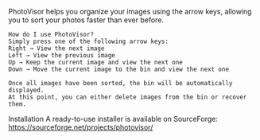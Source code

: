 PhotoVisor helps you organize your images using the arrow keys, allowing you to sort your photos faster than ever before.

    How do I use PhotoVisor?
    Simply press one of the following arrow keys:
    Right → View the next image
    Left → View the previous image
    Up → Keep the current image and view the next one
    Down → Move the current image to the bin and view the next one

    Once all images have been sorted, the bin will be automatically displayed.
    At this point, you can either delete images from the bin or recover them.

Installation
A ready-to-use installer is available on SourceForge: https://sourceforge.net/projects/photovisor/
